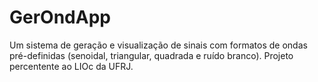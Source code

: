 # GerOndApp
Um sistema de geração e visualização de sinais com formatos de ondas pré-definidas (senoidal, triangular, quadrada e ruído branco). Projeto percentente ao LIOc da UFRJ.
